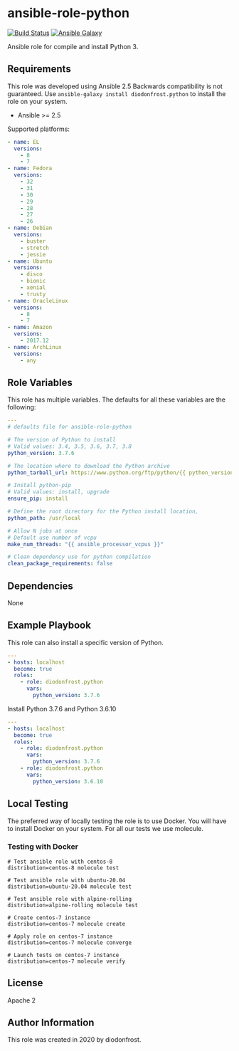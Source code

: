 # ansible-role-python

[![Build Status](https://travis-ci.com/diodonfrost/ansible-role-python.svg?branch=master)](https://travis-ci.com/diodonfrost/ansible-role-python)
[![Ansible Galaxy](https://img.shields.io/badge/galaxy-diodonfrost.python-660198.svg)](https://galaxy.ansible.com/diodonfrost/python)

Ansible role for compile and install Python 3.

## Requirements

This role was developed using Ansible 2.5 Backwards compatibility is not guaranteed.
Use `ansible-galaxy install diodonfrost.python` to install the role on your system.
*   Ansible >= 2.5

Supported platforms:

```yaml
- name: EL
  versions:
    - 8
    - 7
- name: Fedora
  versions:
    - 32
    - 31
    - 30
    - 29
    - 28
    - 27
    - 26
- name: Debian
  versions:
    - buster
    - stretch
    - jessie
- name: Ubuntu
  versions:
    - disco
    - bionic
    - xenial
    - trusty
- name: OracleLinux
  versions:
    - 8
    - 7
- name: Amazon
  versions:
    - 2017.12
- name: ArchLinux
  versions:
    - any
```

## Role Variables

This role has multiple variables. The defaults for all these variables are the following:

```yaml
---
# defaults file for ansible-role-python

# The version of Python to install
# Valid values: 3.4, 3.5, 3.6, 3.7, 3.8
python_version: 3.7.6

# The location where to download the Python archive
python_tarball_url: https://www.python.org/ftp/python/{{ python_version }}/Python-{{ python_version }}.tgz

# Install python-pip
# Valid values: install, upgrade
ensure_pip: install

# Define the root directory for the Python install location,
python_path: /usr/local

# Allow N jobs at once
# Default use number of vcpu
make_num_threads: "{{ ansible_processor_vcpus }}"

# Clean dependency use for python compilation
clean_package_requirements: false
```

## Dependencies

None

## Example Playbook

This role can also install a specific version of Python.

```yaml
---
- hosts: localhost
  become: true
  roles:
    - role: diodonfrost.python
      vars:
        python_version: 3.7.6
```

Install Python 3.7.6 and Python 3.6.10

```yaml
---
- hosts: localhost
  become: true
  roles:
    - role: diodonfrost.python
      vars:
        python_version: 3.7.6
    - role: diodonfrost.python
      vars:
        python_version: 3.6.10
```

## Local Testing

The preferred way of locally testing the role is to use Docker. You will have to install Docker on your system.
For all our tests we use molecule.

### Testing with Docker

```shell
# Test ansible role with centos-8
distribution=centos-8 molecule test

# Test ansible role with ubuntu-20.04
distribution=ubuntu-20.04 molecule test

# Test ansible role with alpine-rolling
distribution=alpine-rolling molecule test

# Create centos-7 instance
distribution=centos-7 molecule create

# Apply role on centos-7 instance
distribution=centos-7 molecule converge

# Launch tests on centos-7 instance
distribution=centos-7 molecule verify
```

## License

Apache 2

## Author Information

This role was created in 2020 by diodonfrost.
